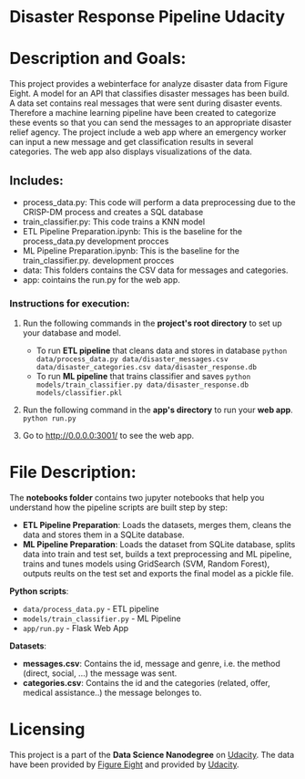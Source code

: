 # Disaster Response Pipeline Udacity

# Description and Goals:

This project provides a webinterface for analyze disaster data from Figure Eight. A model for an API that classifies disaster messages has been build.
A data set contains real messages that were sent during disaster events. Therefore a machine learning pipeline have been created to categorize these events so that you can send the messages to an appropriate disaster relief agency.
The project include a web app where an emergency worker can input a new message and get classification results in several categories. The web app also displays visualizations of the data.

## Includes:

- process_data.py: This code will perform a data preprocessing due to the CRISP-DM process and creates a SQL database
- train_classifier.py: This code trains a KNN model
- ETL Pipeline Preparation.ipynb: This is the baseline for the process_data.py development procces
- ML Pipeline Preparation.ipynb: This is the baseline for the train_classifier.py. development procces
- data: This folders contains the CSV data for messages and categories.
- app: cointains the run.py for the web app.


### Instructions for execution:

1. Run the following commands in the **project's root directory** to set up your database and model.

    - To run **ETL pipeline** that cleans data and stores in database
        `python data/process_data.py data/disaster_messages.csv data/disaster_categories.csv data/disaster_response.db`
    - To run **ML pipeline** that trains classifier and saves
        `python models/train_classifier.py data/disaster_response.db models/classifier.pkl`

2. Run the following command in the **app's directory** to run your **web app**.
    `python run.py`

3. Go to http://0.0.0.0:3001/ to see the web app.

# File Description:

The **notebooks folder** contains two jupyter notebooks that help you understand how the pipeline scripts are built step by step:

- **ETL Pipeline Preparation**: Loads the datasets, merges them, cleans the data and stores them in a SQLite database.
- **ML Pipeline Preparation**: Loads the dataset from SQLite database, splits data into train and test set, builds a text preprocessing and ML pipeline, trains and tunes models using GridSearch (SVM, Random Forest), outputs reults on the test set and exports the final model as a pickle file.

**Python scripts**:

- `data/process_data.py` - ETL pipeline 
- `models/train_classifier.py` - ML Pipeline
- `app/run.py` - Flask Web App

**Datasets**:

- **messages.csv**: Contains the id, message and genre, i.e. the method (direct, social, ...) the message was sent.
- **categories.csv**: Contains the id and the categories (related, offer, medical assistance..) the message belonges to.

# Licensing
This project is a part of the **Data Science Nanodegree** on [Udacity](https://www.udacity.com).
The data have been provided by [Figure Eight](https://appen.com) and provided by [Udacity](https://www.udacity.com).

